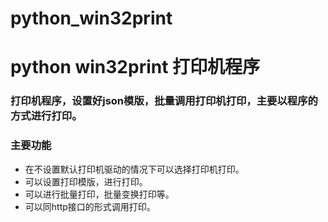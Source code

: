 # python_win32print

# python win32print 打印机程序
### 打印机程序，设置好json模版，批量调用打印机打印，主要以程序的方式进行打印。
### 主要功能
- 在不设置默认打印机驱动的情况下可以选择打印机打印。
- 可以设置打印模版，进行打印。
- 可以进行批量打印，批量变换打印等。
- 可以同http接口的形式调用打印。
